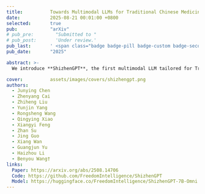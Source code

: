 ```yaml
---
title:          Towards Multimodal LLMs for Traditional Chinese Medicine
date:           2025-08-21 00:01:00 +0800
selected:       true
pub:            "arXiv"
# pub_pre:        "Submitted to "
# pub_post:       'Under review.'
pub_last:       ' <span class="badge badge-pill badge-custom badge-secondary">Conference</span>'
pub_date:       "2025"

abstract: >-
  We introduce **ShizhenGPT**, the first multimodal LLM tailored for Traditional Chinese Medicine, designed to overcome data scarcity and enable holistic perception across text, images, audio, and physiological signals for advanced TCM diagnosis and reasoning.

cover:          assets/images/covers/shizhengpt.png
authors:
  - Junying Chen
  - Zhenyang Cai
  - Zhiheng Liu
  - Yunjin Yang
  - Rongsheng Wang
  - Qingying Xiao
  - Xiangyi Feng
  - Zhan Su
  - Jing Guo
  - Xiang Wan
  - Guangjun Yu
  - Haizhou Li
  - Benyou Wang†
links:
  Paper: https://arxiv.org/abs/2508.14706
  Code: https://github.com/FreedomIntelligence/ShizhenGPT
  Model: https://huggingface.co/FreedomIntelligence/ShizhenGPT-7B-Omni
---
```


